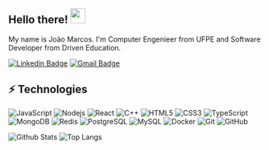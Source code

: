 ## Hello there! <img src="https://raw.githubusercontent.com/aemmadi/aemmadi/master/wave.gif" width="30">

My name is João Marcos. I'm Computer Engenieer from UFPE and Software Developer from Driven Education.

[![Linkedin Badge](https://img.shields.io/badge/-João_Marcos-blue?style=flat-square&logo=Linkedin&logoColor=white&link=https://www.linkedin.com/in/jmavanderley/)](https://www.linkedin.com/in/jmavanderley/)
[![Gmail Badge](https://img.shields.io/badge/-jmav@cin.ufpe.br-c14438?style=flat-square&logo=Gmail&logoColor=white&link=mailto:jmav@cin.ufpe.br)](mailto:jmav@cin.ufpe.br)


## ⚡ Technologies

![JavaScript](https://img.shields.io/badge/-JavaScript-black?style=flat-square&logo=javascript)
![Nodejs](https://img.shields.io/badge/-Nodejs-black?style=flat-square&logo=Node.js)
![React](https://img.shields.io/badge/-React-black?style=flat-square&logo=react)
![C++](https://img.shields.io/badge/-C++-00599C?style=flat-square&logo=c)
![HTML5](https://img.shields.io/badge/-HTML5-E34F26?style=flat-square&logo=html5&logoColor=white)
![CSS3](https://img.shields.io/badge/-CSS3-1572B6?style=flat-square&logo=css3)
![TypeScript](https://img.shields.io/badge/-TypeScript-007ACC?style=flat-square&logo=typescript)
![MongoDB](https://img.shields.io/badge/-MongoDB-black?style=flat-square&logo=mongodb)
![Redis](https://img.shields.io/badge/-Redis-black?style=flat-square&logo=Redis)
![PostgreSQL](https://img.shields.io/badge/-PostgreSQL-336791?style=flat-square&logo=postgresql)
![MySQL](https://img.shields.io/badge/-MySQL-black?style=flat-square&logo=mysql)
![Docker](https://img.shields.io/badge/-Docker-black?style=flat-square&logo=docker)
![Git](https://img.shields.io/badge/-Git-black?style=flat-square&logo=git)
![GitHub](https://img.shields.io/badge/-GitHub-181717?style=flat-square&logo=github)

![Github Stats](https://github-readme-stats.vercel.app/api?username=jmarcossss&count_private=true&show_icons=true&include_all_commits=true)
![Top Langs](https://github-readme-stats.vercel.app/api/top-langs/?username=jmarcossss&hide=TeX&layout=compact)

